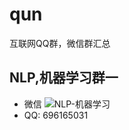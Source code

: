 # qun
互联网QQ群，微信群汇总
## NLP,机器学习群一
- 微信
![NLP-机器学习]('https://github.com/dulingkang/qun/tree/master/pic/NLP-机器学习.jpeg')
- QQ: 696165031
